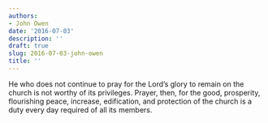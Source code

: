 ```yaml
---
authors:
- John Owen
date: '2016-07-03'
description: ''
draft: true
slug: 2016-07-03-john-owen
title: ''
---
```

He who does not continue to pray for the Lord’s glory to remain on the church is not worthy of its privileges. Prayer, then, for the good, prosperity, flourishing peace, increase, edification, and protection of the church is a duty every day required of all its members.



